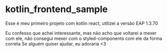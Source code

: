 # kotlin_frontend_sample

Esse é meu primeiro projeto com kotlin react, utilizei a versão EAP 1.3.70

Eu confesso que achei interessante, mas não acho que voltarei a mexer com ele, não consegui mexer com o styled-components com ele da forma correta
Se alguém quiser ajudar, eu adoraria <3
